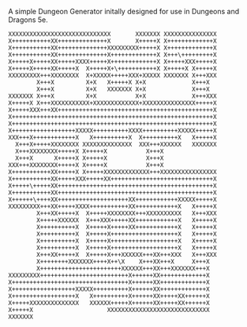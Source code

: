 
A simple Dungeon Generator initally designed for use in Dungeons and Dragons 5e.

                                                                              
    XXXXXXXXXXXXXXXXXXXXXXXXXXXXX       XXXXXXX XXXXXXXXXXXXXXX               
    X+++++++++++XX++++++++++++++X       X+++++X X+++++++++++++X               
    X+++++++++++XX++++++++++++++XXXXXXXXX+++++X X+++++++++++++X               
    X+++++++++++XX++++++++++++++X+++++++++++++X X+++\+++++++++X               
    X+++++X+++++XX+++++XXXX+++++X+++++++++++++X X+++++XXX+++++X               
    X+++++X+++++XX+++++X  X+++++X+\+++++++++++X X+++++X X+++++X               
    XXXXXXXXX+++XXXXXXXX  X+XXXXX+++++XXX+XXXXX XXXXXXX X+++XXX               
            X+++X         X+X   X+++++X X+X             X+++X                 
            X+++X         X+X   XXXXXXX X+X             X+++X                 
    XXXXXXX X+++X         X+X           X+X             X+++XXX               
    X+++++X X+++XXXXXXXXXXX+XXXXXXXXXXXXX+XXXXXXXXXXXXXXX+++++X               
    X+++++XXX+++XX++++++++++++++++++++++++++++++++++++++++++++X               
    X+++++++++++++++++++++++++++++++++++++++++++++++++++++++++X               
    X+++++++++++++++++++++++++++++++++++++++++++++++++++++++++X               
    X++++++++++++++++++XXXXX++++++++++XXXX++++++++++XXXXX+++++X               
    XXX+++X++++++++++++X   X++++++++++X  X++++++++++X   X+++++X               
      X+++X+++++XXXXXXXX XXXXXXXXXXXXXX  XXX+++XXXXXX   XXXXXXX               
      X+++XXXXXXXX+++++X X+++++X           X+++X                              
      X+++X      X+++++X X+++++X           X+++X                              
    XXX+++XXXXXXXX+++++X X+++++X           X+++X                              
    X+++++++++++XX+++++X X+++++XXXXXXXXXXXXX+++XXXXXXXXXXXXXXXX               
    X+++++++++++XX+++++XXX+++++XX+++++++++++++++++++++++++++++X               
    X+++++\+++++XX++++++++++++++++++++++++++++++++++++++++++++X               
    X+++++++++++XX++++++++++++++++++++++++++++++++++++++++++++X               
    X++++++\++++XX++++++++++++++++++++XX++++++++++++XXXXX+++++X               
    XXXXXXXXX+++XX+++++XXXX+++++++++++XX++++++++++++X   X+++++X               
            X+++XX+++++X  X+++++XXXXXXXX+++XXXXXXXXXX   X+++XXX               
            X+++++XXXXXX  X+++XXX+++++XX++++++++++++X   X+++++X               
            X++++++++++X  X+++++X+++++XX++++++++++++X   X+++++X               
            X++++++++++X  X+++++X+++++++++++++++++++X   X+++++X               
            X++++++++++X  X+++++X+++++++++++++++++++X   X+++++X               
            X++++++++++X  X+++++X+++++++++++++++++++X   X+++++X               
            X+++XX+++++X  X+++++X+++XXXXXX+++XX+++XXX   X+++XXX               
            X++++++++XXXXXXX++++X++\X    X+++XX+++X     X+++X                 
            X+++++++++++++++++++++++XXXXXX+++XX+++XXXXXXX+++X                 
    XXXXXXXXX+++++++++++++++++++++++++X++++++XX+++++++++++++X                 
    X+++++++++++++++++++++++++++++++++X++++++XX+++++++++++++X                 
    X++++++++++++++++++XXXXX++++++++++X++++++XX+++++++++++++X                 
    X++++++++++++++++++X   X++++++++++X++++++XX+++++XX++++++X                 
    X+++++XXXXXXXXXXXXXX   XXXXXX+++++X++++++XX+++++XX++++++X                 
    X+++++X                     XXXXXXXXXXXXXXXXXXXXXXXXXXXXX                 
    XXXXXXX                                                                   


